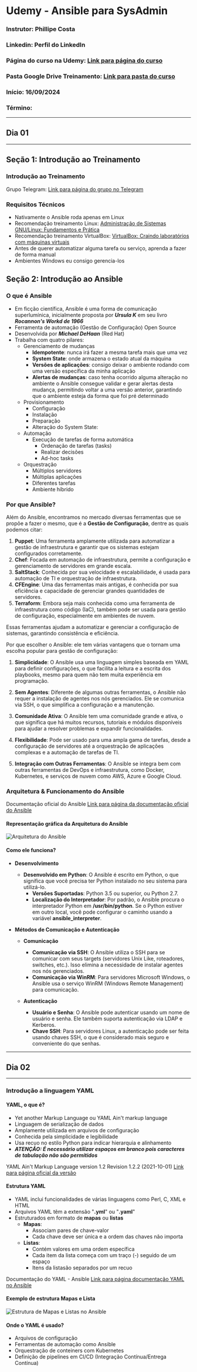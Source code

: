 # Udemy - Ansible para SysAdmin

### **Instrutor**: Phillipe Costa
### **Linkedin**: Perfil do LinkedIn
### **Página do curso na Udemy**: [Link para página do curso](https://www.udemy.com/course/ansible-para-sysadmin/?couponCode=ST11MT91624A)
### **Pasta Google Drive Treinamento**: [Link para pasta do curso](https://drive.google.com/drive/folders/1ywcCxGLRNvVvXWHoaUsbqN4OpvNxFlCG?usp=drive_link)
### **Início**: 16/09/2024
### **Término**: 

---

## Dia 01

---

## Seção 1: Introdução ao Treinamento

### Introdução ao Treinamento

Grupo Telegram: [Link para página do grupo no Telegram](https://t.me/+SBk6LHKdpzeMLiWp)

### Requisitos Técnicos

- Nativamente o Ansible roda apenas em Linux
- Recomendação treinamento Linux: [Administração de Sistemas GNU/Linux: Fundamentos e Prática](https://www.udemy.com/course/adm-so-gnulinux/?referralCode=58F8BE46FFB066C7811A&couponCode=ST11MT91624A)
- Recomendação treinamento VirtualBox: [VirtualBox: Craindo laboratórios com máquinas virtuais](https://www.udemy.com/course/vboxlabs/?referralCode=69393EE188E9A32B5C9B)
- Antes de querer automatizar alguma tarefa ou serviço, aprenda a fazer de forma manual
- Ambientes Windows eu consigo gerencia-los

## Seção 2: Introdução ao Ansible

### O que é Ansible

- Em ficção científica, Ansible é uma forma de comunicação superlumínica, inicialmente proposta por _**Ursula K**_ em seu livro _**Rocannon's Workd de 1966**_
- Ferramenta de automação (Gestão de Configuração) Open Source
- Desenvolvida por _**Michael DeHaan**_ (Red Hat)
- Trabalha com quatro pilares:
  - Gerenciamento de mudanças
    - **Idempotente**: nunca irá fazer a mesma tarefa mais que uma vez
    - **System State**: onde armazena o estado atual da máquina
    - **Versões de aplicações**: consigo deixar o ambiente rodando com uma versão específica da minha aplicação
    - **Alertas de mudanças**: caso tenha ocorrido alguma alteração no ambiente o Ansible consegue validar e gerar alertas desta mudança, permitindo voltar a uma versão anterior, garantindo que o ambiente esteja da forma que foi pré determinado
  - Provisionamento
    - Configuração
    - Instalação
    - Preparação
    - Alteração do System State:
  - Automação
    - Execução de tarefas de forma automática
      - Ordenação de tarefas (tasks)
      - Realizar decisões
      - Ad-hoc tasks
  - Orquestração
    - Múltiplos servidores
    - Múltiplas aplicações
    - Diferentes tarefas
    - Ambiente híbrido

### Por que Ansible?

Além do Ansible, encontramos no mercado diversas ferramentas que se propõe a fazer o mesmo, que é a **Gestão de Configuração**, dentre as quais podemos citar:

1. **Puppet**: Uma ferramenta amplamente utilizada para automatizar a gestão de infraestrutura e garantir que os sistemas estejam configurados corretamente.
2. **Chef**: Focada em automação de infraestrutura, permite a configuração e gerenciamento de servidores em grande escala.
3. **SaltStack**: Conhecida por sua velocidade e escalabilidade, é usada para automação de TI e orquestração de infraestrutura.
4. **CFEngine**: Uma das ferramentas mais antigas, é conhecida por sua eficiência e capacidade de gerenciar grandes quantidades de servidores.
5. **Terraform**: Embora seja mais conhecida como uma ferramenta de infraestrutura como código (IaC), também pode ser usada para gestão de configuração, especialmente em ambientes de nuvem.

Essas ferramentas ajudam a automatizar e gerenciar a configuração de sistemas, garantindo consistência e eficiência.

Por que escolher o Ansible: ele tem várias vantagens que o tornam uma escolha popular para gestão de configuração:

1. **Simplicidade**: O Ansible usa uma linguagem simples baseada em YAML para definir configurações, o que facilita a leitura e a escrita dos playbooks, mesmo para quem não tem muita experiência em programação.

2. **Sem Agentes**: Diferente de algumas outras ferramentas, o Ansible não requer a instalação de agentes nos nós gerenciados. Ele se comunica via SSH, o que simplifica a configuração e a manutenção.

3. **Comunidade Ativa**: O Ansible tem uma comunidade grande e ativa, o que significa que há muitos recursos, tutoriais e módulos disponíveis para ajudar a resolver problemas e expandir funcionalidades.

4. **Flexibilidade**: Pode ser usado para uma ampla gama de tarefas, desde a configuração de servidores até a orquestração de aplicações complexas e a automação de tarefas de TI.

5. **Integração com Outras Ferramentas**: O Ansible se integra bem com outras ferramentas de DevOps e infraestrutura, como Docker, Kubernetes, e serviços de nuvem como AWS, Azure e Google Cloud.

### Arquitetura & Funcionamento do Ansible

Documentação oficial do Ansible [Link para página da documentação oficial do Ansible](https://docs.ansible.com/)

#### Representação gráfica da Arquitetura do Ansible

![Arquitetura do Ansible](./Imagens/Ansible-Arquitetura.png)

#### Como ele funciona?

- **Desenvolvimento**
  - **Desenvolvido em Python**: O Ansible é escrito em Python, o que significa que você precisa ter Python instalado no seu sistema para utilizá-lo.
    - **Versões Suportadas**: Python 3.5 ou superior, ou Python 2.7.
    - **Localização do Interpretador**: Por padrão, o Ansible procura o interpretador Python em **/usr/bin/python**. Se o Python estiver em outro local, você pode configurar o caminho usando a variável **ansible_interpreter**.

- **Métodos de Comunicação e Autenticação**
  - **Comunicação**
    - **Comunicação via SSH**: O Ansible utiliza o SSH para se comunicar com seus targets (servidores Unix Like, roteadores, switches, etc.). Isso elimina a necessidade de instalar agentes nos nós gerenciados.
    - **Comunicação via WinRM**: Para servidores Microsoft Windows, o Ansible usa o serviço WinRM (Windows Remote Management) para comunicação.

  - **Autenticação**
    - **Usuário e Senha**: O Ansible pode autenticar usando um nome de usuário e senha. Ele também suporta autenticação via LDAP e Kerberos.
    - **Chave SSH**: Para servidores Linux, a autenticação pode ser feita usando chaves SSH, o que é considerado mais seguro e conveniente do que senhas.

---

## Dia 02

---

### Introdução a linguagem YAML

#### YAML, o que é?

- Yet another Markup Language ou YAML Ain't markup language
- Linguagem de serialização de dados
- Amplamente utilizada em arquivos de configuração
- Conhecida pela simplicidade e legibilidade
- Usa recuo no estilo Python para indicar hierarquia e alinhamento
- _**ATENÇÃO: É necessário utilizar espaços em branco pois caracteres de tabulação não são permitidos**_

YAML Ain't Markup Language version 1.2 Revision 1.2.2 (2021-10-01) [Link para página oficial da versão](https://yaml.org/spec/1.2.2/)

#### Estrutura YAML

- YAML inclui funcionalidades de várias linguagens como Perl, C, XML e HTML
- Arquivos YAML têm a extensão "**.yml**" ou "**.yaml**"
- Estruturados em formato de **mapas** ou **listas**
  - **Mapas**:
    - Associam pares de chave-valor
    - Cada chave deve ser única e a ordem das chaves não importa
  - **Listas**:
    - Contém valores em uma ordem específica
    - Cada item da lista começa com um traço (-) seguido de um espaço
    - Itens da listasão separados por um recuo

Documentação do YAML - Ansible [Link para página documentação YAML no Ansible](https://docs.ansible.com/ansible/latest/reference_appendices/YAMLSyntax.html)

#### Exemplo de estrutura Mapas e Lista

![Estrutura de Mapas e Listas no Ansible](./Imagens/Ansible-EstruturaMapasLista.png)

#### Onde o YAML é usado?

- Arquivos de configuração
- Ferramentas de automação como Ansible
- Orquestração de conteiners com Kubernetes
- Definição de pipelines em CI/CD (Integração Contínua/Entrega Contínua)
